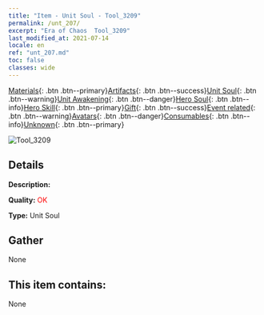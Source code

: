 ```yaml
---
title: "Item - Unit Soul - Tool_3209"
permalink: /unt_207/
excerpt: "Era of Chaos  Tool_3209"
last_modified_at: 2021-07-14
locale: en
ref: "unt_207.md"
toc: false
classes: wide
---
```

 [Materials](/Items/){: .btn .btn--primary}[Artifacts](/Items/Artifacts/){: .btn .btn--success}[Unit Soul](/Items/UnitSoul/){: .btn .btn--warning}[Unit Awakening](/Items/UnitAwakening/){: .btn .btn--danger}[Hero Soul](/Items/HeroSoul/){: .btn .btn--info}[Hero Skill](/Items/HeroSkill/){: .btn .btn--primary}[Gift](/Items/Gift/){: .btn .btn--success}[Event related](/Items/Events/){: .btn .btn--warning}[Avatars](/Items/Avatars/){: .btn .btn--danger}[Consumables](/Items/Consumables/){: .btn .btn--info}[Unknown](/Items/Unknown/){: .btn .btn--primary}

 ![Tool_3209](/images/u/ti_tanglang.jpg)

## Details
 **Description:** 

 **Quality:** <span style="color: #FF0000">OK</span>

 **Type:** Unit Soul

## Gather

  None

## This item contains:

  None

